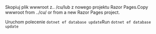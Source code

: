 <span data-ttu-id="c3de6-101">Skopiuj plik wwwroot z.. /cu/lub z nowego projektu Razor Pages.</span><span class="sxs-lookup"><span data-stu-id="c3de6-101">Copy wwwroot from ../cu/ or from a new Razor Pages project.</span></span>

<span data-ttu-id="c3de6-102">Uruchom polecenie `dotnet ef database update`</span><span class="sxs-lookup"><span data-stu-id="c3de6-102">Run `dotnet ef database update`</span></span>
